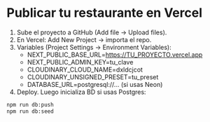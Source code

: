 # Publicar tu restaurante en Vercel

1) Sube el proyecto a GitHub (Add file → Upload files).
2) En Vercel: Add New Project → importa el repo.
3) Variables (Project Settings → Environment Variables):
   - NEXT_PUBLIC_BASE_URL=https://TU_PROYECTO.vercel.app
   - NEXT_PUBLIC_ADMIN_KEY=tu_clave
   - CLOUDINARY_CLOUD_NAME=dxldcjcot
   - CLOUDINARY_UNSIGNED_PRESET=tu_preset
   - DATABASE_URL=postgresql://... (si usas Neon)
4) Deploy. Luego inicializa BD si usas Postgres:
```bash
npm run db:push
npm run db:seed
```
